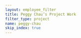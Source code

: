 ```yaml
---
layout: employee_filter
title: Peggy Chau’s Project Work
filter_type: project
name: peggy-chau
skip_index: true
---
```

